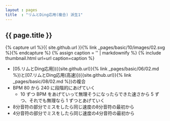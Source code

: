 ```yaml
---
layout : pages
title  : "リムとDing応用(複合) 派生1"
---
```


## {{ page.title }}

{% capture url %}{{ site.github.url }}{% link _pages/basic/10/images/02.svg %}{% endcapture %}
{% assign caption = '' | markdownify %}
{% include thumbnail.html url=url caption=caption %}

* [05.リムとDing応用]({{site.github.url}}{% link _pages/basic/06/02.md %})と[07.リムとDing応用(高速)]({{site.github.url}}{% link _pages/basic/08/02.md %})の複合
* BPM 80 から 240 に段階的にあげていく
  * 10 ずつ BPM をあげていって無理そうになったらできた速さから 5 ずつ、それでも無理なら 1 ずつとあげていく
* 8分音符の部分でミスをしたら同じ速度の8分音符の最初から
* 4分音符の部分でミスをしたら同じ速度の4分音符の最初から